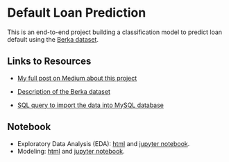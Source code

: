 # Default Loan Prediction

This is an end-to-end project building a classification model to predict loan default using the [Berka dataset](https://relational.fit.cvut.cz/dataset/Financial).

## Links to Resources

- [My full post on Medium about this project](https://medium.com/@zhouxu_ds/loan-default-prediction-an-end-to-end-ml-project-with-real-bank-data-part-1-1405f7aecb9e)

- [Description of the Berka dataset](https://github.com/zhouxu-ds/ds-projects/blob/master/loan_default_prediction/data/data_description.pdf)
- [SQL query to import the data into MySQL database](https://github.com/zhouxu-ds/ds-projects/blob/master/loan_default_prediction/import_data.sql)

## Notebook

- Exploratory Data Analysis (EDA): [html](https://htmlpreview.github.io/?https://github.com/zhouxu-ds/ds-projects/blob/master/loan_default_prediction/html/EDA.html)  and [jupyter notebook](https://github.com/zhouxu-ds/ds-projects/blob/master/loan_default_prediction/notebook/EDA.ipynb).
- Modeling: [html](https://htmlpreview.github.io/?https://github.com/zhouxu-ds/ds-projects/blob/master/loan_default_prediction/html/modeling.html)  and [jupyter notebook](https://github.com/zhouxu-ds/ds-projects/blob/master/loan_default_prediction/notebook/modeling.ipynb).

